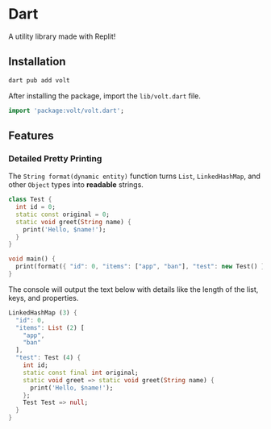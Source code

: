 # Dart

A utility library made with Replit!

## Installation

```sh
dart pub add volt
```

After installing the package, import the `lib/volt.dart` file. 

```dart
import 'package:volt/volt.dart';
```

## Features

### Detailed Pretty Printing

The `String format(dynamic entity)` function turns `List`, `LinkedHashMap`, and other `Object` types into **readable** strings. 

```dart
class Test {
  int id = 0;
  static const original = 0;
  static void greet(String name) {
    print('Hello, $name!');
  }
}

void main() {
  print(format({ "id": 0, "items": ["app", "ban"], "test": new Test() }));
}
```

The console will output the text below with details like the length of the list, keys, and properties. 

```dart
LinkedHashMap (3) {
  "id": 0,
  "items": List (2) [
    "app",
    "ban"
  ],
  "test": Test (4) {
    int id;
    static const final int original;
    static void greet => static void greet(String name) {
      print('Hello, $name!');
    };
    Test Test => null;
  }
}
```